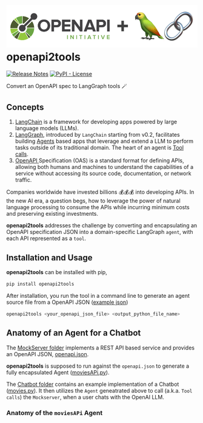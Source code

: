 # <img src="./icon.png"/>openapi2tools

[![Release Notes](https://img.shields.io/github/release/langchain-ai/langchain?style=flat-square)](https://github.com/langchain-ai/langchain/releases)
[![PyPI - License](https://img.shields.io/pypi/l/langchain-core?style=flat-square)](https://opensource.org/licenses/MIT)

Convert an OpenAPI spec to LangGraph tools 🪄

## Concepts
1. [LangChain](https://python.langchain.com/v0.2/docs/introduction/) is a framework for developing apps powered by large language models (LLMs).
2. [LangGraph](https://langchain-ai.github.io/langgraph/), introduced by 
`LangChain` starting from v0.2, facilitates building [Agents](https://python.langchain.com/v0.2/docs/tutorials/agents/) based apps that leverage and extend a LLM to perform tasks outside of its traditional domain. The heart of an agent is [Tool calls](https://python.langchain.com/v0.2/docs/how_to/tool_calling/#tool-calls).
3. [OpenAPI ](https://learn.openapis.org/introduction.html) Specification (OAS) is a standard format for defining APIs, allowing both humans and machines to understand the capabilities of a service without accessing its source code, documentation, or network traffic.

Companies worldwide have invested billions 💰💰💰 into developing APIs. In the new AI era, a question begs, how to leverage the power of natural language processing to consume the APIs while incurring minimum costs and preserving existing investments.

**openapi2tools** addresses the challenge by converting and encapsulating an OpenAPI specification JSON into a domain-specific LangGraph `agent`, with each API represented as a `tool`.


## Installation and Usage

**openapi2tools** can be installed with pip,

```bash
pip install openapi2tools
```
After installation, you run the tool in a command line to generate an agent source file from a OpenAPI JSON ([example json](./MockServer/openapi.json))
```bash
openapi2tools <your_openapi_json_file> <output_python_file_name>
```

## Anatomy of an Agent for a Chatbot

The [MockServer folder](./MockServer/README.md) implements a REST API based service and provides an OpenAPI JSON, [openapi.json](./MockServer/openapi.json).

**openapi2tools** is supposed to run against the `openapi.json` to generate a fully encapsulated Agent ([moviesAPi.py](./Chatbot/moviesApi.py)).

The [Chatbot folder](./Chatbot/README.md) contains an example implementation of a Chatbot ([movies.py](./Chatbot/movies.py)). It then utilizes the `Agent` geneatrated above to call (a.k.a. `Tool calls`) the `Mockserver`, when a user chats with the OpenAI LLM.

### Anatomy of the `moviesAPi` Agent